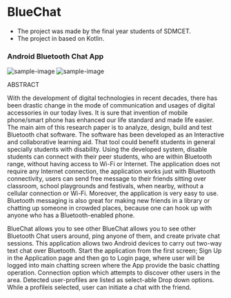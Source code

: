 # BlueChat
* The project was made by the final year students of SDMCET. 
* The project in based on Kotlin.


### Android Bluetooth Chat App

![sample-image](images/bluechat_icon-removebg-preview.png)
![sample-image](images/logo-largeC.png)

ABSTRACT

With the development of digital technologies in recent decades, there has been drastic change in the mode of communication and usages of digital accessories in our today lives. It is sure that invention of mobile phone/smart phone has enhanced our life standard and made life easier. The main aim of this research paper is to analyze, design, build and test Bluetooth chat software. The software has been developed as an Interactive and collaborative learning aid. That tool could benefit students in general specially students with disability. Using the developed system, disable students can connect with their peer students, who are within Bluetooth range, without having access to Wi-Fi or Internet. The application does not require any Internet connection, the application works just with Bluetooth connectivity, users can send free message to their friends sitting over classroom, school playgrounds and festivals, when nearby, without a cellular connection or Wi-Fi. Moreover, the application is very easy to use. Bluetooth messaging is also great for making new friends in a library or chatting up someone in crowded places, because one can hook up with anyone who has a Bluetooth-enabled phone.

BlueChat allows you to see other BlueChat allows you to see other Bluetooth Chat users around, ping anyone of them, and create private chat sessions. This application allows two Android devices to carry out two-way text chat over Bluetooth. Start the application from the first screen; Sign Up in the Application page and then go to Login page, where user will be logged into main chatting screen where the App provide the basic chatting operation. Connection option which attempts to discover other users in the area. Detected user-profiles are listed as select-able Drop down options. While a profileis selected, user can initiate a chat with the friend.
